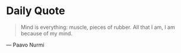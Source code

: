 # Daily Quote

> Mind is everything: muscle, pieces of rubber. All that I am, I am because of my mind.

— Paavo Nurmi
